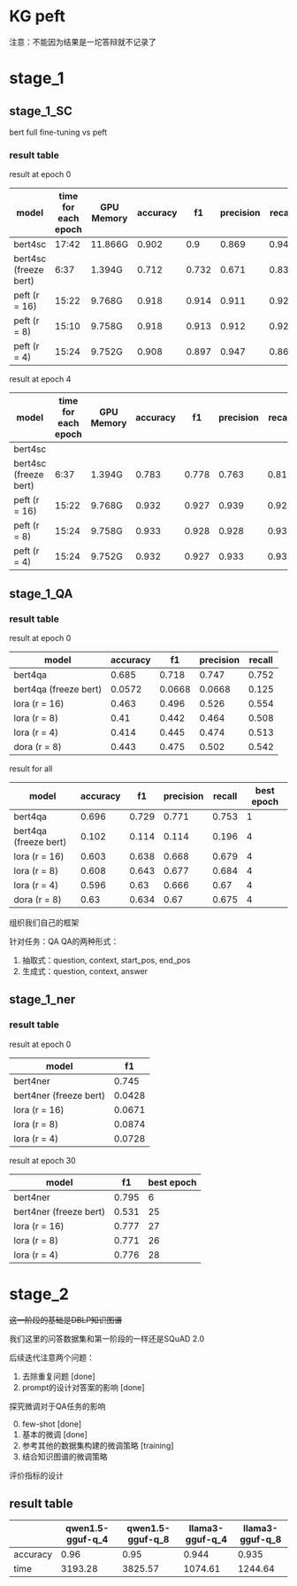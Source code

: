 # KG peft

注意：不能因为结果是一坨答辩就不记录了

# stage_1

## stage_1_SC

bert full fine-tuning vs peft

### result table

result at epoch 0

| model                 | time for each epoch | GPU Memory | accuracy | f1    | precision | recall |
|-----------------------|---------------------|------------|----------|-------|-----------|--------|
| bert4sc               | 17:42               | 11.866G    | 0.902    | 0.9   | 0.869     | 0.946  |
| bert4sc (freeze bert) | 6:37                | 1.394G     | 0.712    | 0.732 | 0.671     | 0.833  |
| peft (r = 16)         | 15:22               | 9.768G     | 0.918    | 0.914 | 0.911     | 0.927  |
| peft (r = 8)          | 15:10               | 9.758G     | 0.918    | 0.913 | 0.912     | 0.925  |
| peft (r = 4)          | 15:24               | 9.752G     | 0.908    | 0.897 | 0.947     | 0.863  |

result at epoch 4

| model                 | time for each epoch | GPU Memory | accuracy | f1    | precision | recall |
|-----------------------|---------------------|------------|----------|-------|-----------|--------|
| bert4sc               |                     |            |          |       |           |        |
| bert4sc (freeze bert) | 6:37                | 1.394G     | 0.783    | 0.778 | 0.763     | 0.817  |
| peft (r = 16)         | 15:22               | 9.768G     | 0.932    | 0.927 | 0.939     | 0.924  |
| peft (r = 8)          | 15:24               | 9.758G     | 0.933    | 0.928 | 0.928     | 0.937  |
| peft (r = 4)          | 15:24               | 9.752G     | 0.932    | 0.927 | 0.933     | 0.931  |

## stage_1_QA

### result table

result at epoch 0

| model                 | accuracy | f1     | precision | recall |
|-----------------------|----------|--------|-----------|--------|
| bert4qa               | 0.685    | 0.718  | 0.747     | 0.752  |
| bert4qa (freeze bert) | 0.0572   | 0.0668 | 0.0668    | 0.125  |
| lora (r = 16)         | 0.463    | 0.496  | 0.526     | 0.554  |
| lora (r = 8)          | 0.41     | 0.442  | 0.464     | 0.508  |
| lora (r = 4)          | 0.414    | 0.445  | 0.474     | 0.513  |
| dora (r = 8)          | 0.443    | 0.475  | 0.502     | 0.542  |

result for all

| model                 | accuracy | f1    | precision | recall | best epoch |
|-----------------------|----------|-------|-----------|--------|------------|
| bert4qa               | 0.696    | 0.729 | 0.771     | 0.753  | 1          |
| bert4qa (freeze bert) | 0.102    | 0.114 | 0.114     | 0.196  | 4          |
| lora (r = 16)         | 0.603    | 0.638 | 0.668     | 0.679  | 4          |
| lora (r = 8)          | 0.608    | 0.643 | 0.677     | 0.684  | 4          |
| lora (r = 4)          | 0.596    | 0.63  | 0.666     | 0.67   | 4          |
| dora (r = 8)          | 0.63     | 0.634 | 0.67      | 0.675  | 4          |

组织我们自己的框架

针对任务：QA
QA的两种形式：

1. 抽取式：question, context, start_pos, end_pos
2. 生成式：question, context, answer

## stage_1_ner

### result table

result at epoch 0

| model                  | f1     |
|------------------------|--------|
| bert4ner               | 0.745  |
| bert4ner (freeze bert) | 0.0428 |
| lora (r = 16)          | 0.0671 |
| lora (r = 8)           | 0.0874 |
| lora (r = 4)           | 0.0728 |

result at epoch 30

| model                  | f1    | best epoch |
|------------------------|-------|------------|
| bert4ner               | 0.795 | 6          |
| bert4ner (freeze bert) | 0.531 | 25         |
| lora (r = 16)          | 0.777 | 27         |
| lora (r = 8)           | 0.771 | 26         |
| lora (r = 4)           | 0.776 | 28         |

# stage_2

~~这一阶段的基础是DBLP知识图谱~~

我们这里的问答数据集和第一阶段的一样还是SQuAD 2.0

后续迭代注意两个问题：

1. 去除重复问题 [done]
2. prompt的设计对答案的影响 [done]

探究微调对于QA任务的影响

0. few-shot [done]
1. 基本的微调 [done]
2. 参考其他的数据集构建的微调策略 [training]
3. 结合知识图谱的微调策略

评价指标的设计

## result table

|          | qwen1.5-gguf-q_4 | qwen1.5-gguf-q_8 | llama3-gguf-q_4 | llama3-gguf-q_8 |
|----------|------------------|------------------|-----------------|-----------------|
| accuracy | 0.96             | 0.95             | 0.944           | 0.935           |
| time     | 3193.28          | 3825.57          | 1074.61         | 1244.64         |

